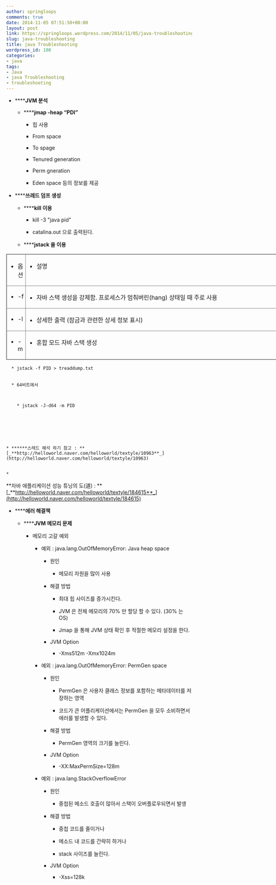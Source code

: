```yaml
---
author: springloops
comments: true
date: 2014-11-05 07:51:50+00:00
layout: post
link: https://springloops.wordpress.com/2014/11/05/java-troubleshooting/
slug: java-troubleshooting
title: java Troubleshooting
wordpress_id: 108
categories:
- java
tags:
- Java
- java Troubleshooting
- troubleshooting
---
```




  * ******JVM 분석**



    * ******jmap -heap “PDI”**



      * 힙 사용


      * From space


      * To spage


      * Tenured generation


      * Perm gneration


      * Eden space 등의 정보를 제공






  





  * ******쓰레드 덤프 생성**



    * ******kill 이용**



      * kill -3 "java pid”


      * catalina.out 으로 출력된다.



    * ******jstack 을 이용**


<table cellpadding="0" width="747.0" style="width:747px;border-style:solid;border-width:1px;border-color:#808080;" cellspacing="0" >
<tbody >
<tr >

<td style="width:46px;border-style:solid;border-width:1px;border-color:#808080;padding:2px;" valign="top" >

  * 옵션


</td>

<td style="width:689px;border-style:solid;border-width:1px;border-color:#808080;padding:2px;" valign="top" >

  * 설명


</td>
</tr>
<tr >

<td style="width:46px;border-style:solid;border-width:1px;border-color:#808080;padding:2px;" valign="top" >

  * -f


</td>

<td style="width:689px;border-style:solid;border-width:1px;border-color:#808080;padding:2px;" valign="top" >

  * 자바 스택 생성을 강제함. 프로세스가 멈춰버린(hang) 상태일 때 주로 사용


</td>
</tr>
<tr >

<td style="width:46px;border-style:solid;border-width:1px;border-color:#808080;padding:2px;" valign="top" >

  * -l


</td>

<td style="width:689px;border-style:solid;border-width:1px;border-color:#808080;padding:2px;" valign="top" >

  * 상세한 출력 (잠금과 관련한 상세 정보 표시)


</td>
</tr>
<tr >

<td style="width:46px;border-style:solid;border-width:1px;border-color:#808080;padding:2px;" valign="top" >

  * -m


</td>

<td style="width:689px;border-style:solid;border-width:1px;border-color:#808080;padding:2px;" valign="top" >

  * 혼합 모드 자바 스택 생성


</td>
</tr>
</tbody>
</table>



      * jstack -f PID > treaddump.txt


      * 64비트에서



        * jstack -J-d64 -m PID







    * ******스레드 해석 하기 참고 : **[_**http://helloworld.naver.com/helloworld/textyle/10963**_](http://helloworld.naver.com/helloworld/textyle/10963)


    *   

**자바 애플리케이션 성능 튜닝의 도(道) : **[_**http://helloworld.naver.com/helloworld/textyle/184615**_](http://helloworld.naver.com/helloworld/textyle/184615)






  





  * ******에러 해결책**



    * ******JVM 메모리 문제**



      * 메모리 고갈 예외



        * 예외 : java.lang.OutOfMemoryError: Java heap space



          * 원인



            * 메모리 자원을 많이 사용



          * 해결 방법



            * 최대 힙 사이즈를 증가시킨다.


            * JVM 은 전체 메모리의 70% 만 할당 할 수 있다. (30% 는 OS)


            * Jmap 을 통해 JVM 상태 확인 후 적절한 메모리 설정을 한다.



          * JVM Option



            * -Xms512m -Xmx1024m




        * 예외 : java.lang.OutOfMemoryError: PermGen space



          * 원인



            * PermGen 은 사용자 클래스 정보를 포함하는 메타데이터를 저장하는 영역


            * 코드가 큰 어플리케이션에서는 PermGen 을 모두 소비하면서 에러를 발생할 수 있다.



          * 해결 방법



            * PermGen 영역의 크기를 늘린다.



          * JVM Option



            * -XX:MaxPermSize=128m




        * 예외 : java.lang.StackOverflowError



          * 원인



            * 중첩된 메소드 호출이 많아서 스택이 오버플로우되면서 발생



          * 해결 방법



            * 중첩 코드를 줄이거나


            * 메소드 내 코드를 간략히 하거나


            * stack 사이즈를 늘린다.



          * JVM Option



            * -Xss=128k









  

